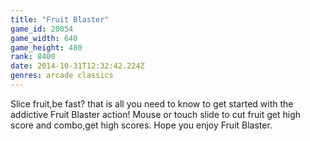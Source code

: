 ```yaml
---
title: "Fruit Blaster"
game_id: 20054
game_width: 640
game_height: 480
rank: 8400
date: 2014-10-31T12:32:42.224Z
genres: arcade classics
---
```

Slice fruit,be fast? that is all you need to know to get started with the addictive Fruit Blaster action! 
Mouse or touch slide to cut fruit get high score and combo,get high scores.
Hope you enjoy Fruit Blaster.